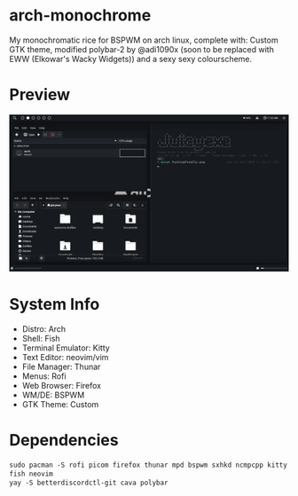# arch-monochrome
My monochromatic rice for BSPWM on arch linux, complete with: Custom GTK theme, modified polybar-2 by @adi1090x (soon to be replaced with EWW (Elkowar's Wacky Widgets)) and a sexy sexy colourscheme.

# Preview
![alt text](https://raw.githubusercontent.com/Juicyexe/arch-monochrome/main/img/fuckingfinally.png?raw=true)

# System Info
* Distro: Arch
* Shell: Fish
* Terminal Emulator: Kitty
* Text Editor: neovim/vim
* File Manager: Thunar
* Menus: Rofi
* Web Browser: Firefox
* WM/DE: BSPWM
* GTK Theme: Custom



# Dependencies
```
sudo pacman -S rofi picom firefox thunar mpd bspwm sxhkd ncmpcpp kitty fish neovim
yay -S betterdiscordctl-git cava polybar
```
